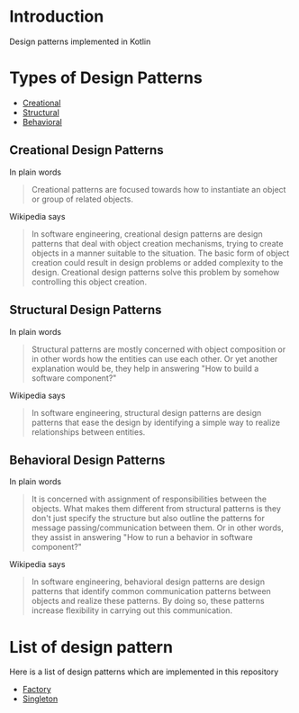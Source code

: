 # Introduction

Design patterns implemented in Kotlin

# Types of Design Patterns

* [Creational](#creational-design-patterns)
* [Structural](#structural-design-patterns)
* [Behavioral](#behavioral-design-patterns)

## Creational Design Patterns

In plain words
> Creational patterns are focused towards how to instantiate an object or group of related objects.

Wikipedia says
> In software engineering, creational design patterns are design patterns that deal with object creation mechanisms,
> trying to create objects in a manner suitable to the situation. The basic form of object creation could result
> in design problems or added complexity to the design. Creational design patterns solve this problem by somehow
> controlling this object creation.

## Structural Design Patterns

In plain words
> Structural patterns are mostly concerned with object composition or in other words how the entities can use each other.
> Or yet another explanation would be, they help in answering "How to build a software component?"

Wikipedia says
> In software engineering, structural design patterns are design patterns that ease the design by identifying a simple
> way to realize relationships between entities.

## Behavioral Design Patterns

In plain words
> It is concerned with assignment of responsibilities between the objects. What makes them different from structural
> patterns is they don't just specify the structure but also outline the patterns for message passing/communication
> between them. Or in other words, they assist in answering "How to run a behavior in software component?"

Wikipedia says
> In software engineering, behavioral design patterns are design patterns that identify common communication patterns
> between objects and realize these patterns. By doing so, these patterns increase flexibility in carrying out this
> communication.

# List of design pattern

Here is a list of design patterns which are implemented in this repository

* [Factory](https://github.com/SemihBKGR/kotlin-design-patterns/tree/master/singleton#factory-design-pattern)
* [Singleton](https://github.com/SemihBKGR/kotlin-design-patterns/tree/master/factory#singleton-design-pattern)
